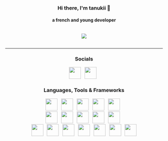 <div id="UnTanukii" align="center">
  <h3> Hi there, I'm <b>tanukii</b> 👋 </h3>
  <h4> a french and young developer</h4>
  <br>
  <a href="https://discord.com/users/670255715553902612"><img src="https://lanyard.cnrad.dev/api/670255715553902612?hideActivity=true&borderRadius=10px"/></a>
  <br><br>

---
<h3>Socials</h3>
<div>
  <a href="https://dsc.gg/untanukii"><img src="https://skillicons.dev/icons?i=discord" height="38" width="38"></a>
  &nbsp;
  <a href="https://twitter.com/untanukii"><img src="https://skillicons.dev/icons?i=twitter" height="38" width="38"></a>
  &nbsp;
</div>

<h3>Languages, Tools & Frameworks</h3>
<div>
  <a href="https://javascript.com"><img src="https://skillicons.dev/icons?i=javascript" height="38" width="38"></a>
  &nbsp;
  <a href="https://nodejs.org"><img src="https://skillicons.dev/icons?i=nodejs" height="38" width="38"></a>
  &nbsp;
  <a href="https://discord.js.org/"><img src="https://skillicons.dev/icons?i=discordjs" height="38" width="38"></a>
  &nbsp;
  <a href="https://expressjs.com/"><img src="https://skillicons.dev/icons?i=express" height="38" width="38"></a>
  &nbsp;
  <a href="https://lua.org/"><img src="https://skillicons.dev/icons?i=lua" height="38" width="38"></a>
  &nbsp;
  <br>
  <a href="https://python.org/"><img src="https://skillicons.dev/icons?i=python" height="38" width="38"></a>
  &nbsp;
  <a href="https://flask.palletsprojects.com/en/3.0.x/"><img src="https://skillicons.dev/icons?i=flask" height="38" width="38"></a>
  &nbsp;
  <a href="https://php.net/"><img src="https://skillicons.dev/icons?i=php" height="38" width="38"></a>
  &nbsp;
  <a href="https://mysql.com/"><img src="https://skillicons.dev/icons?i=mysql" height="38" width="38"></a>
  &nbsp;
  <a href="https://w3.org/html"><img src="https://skillicons.dev/icons?i=html" height="38" width="38"></a>
  &nbsp;
  <br>
  <a href="https://w3schools.com/css"><img src="https://skillicons.dev/icons?i=css" height="38" width="38"></a>
  &nbsp;
  <a href="https://github.com"><img src="https://skillicons.dev/icons?i=github" height="38" width="38"></a>
  &nbsp;
  <a href="https://git-scm.com/"><img src="https://skillicons.dev/icons?i=git" height="38" width="38"></a>
  &nbsp;
  <a href="https://code.visualstudio.com"><img src="https://skillicons.dev/icons?i=vscode" height="38" width="38"></a>
  &nbsp;
  <a href="https://figma.com/"><img src="https://skillicons.dev/icons?i=figma" height="38" width="38"></a>
  &nbsp;
  <a href="https://adobe.com/products/photoshop.html"><img src="https://skillicons.dev/icons?i=photoshop" height="38" width="38"></a>
  &nbsp;
  <a href="https://notion.so/"><img src="https://skillicons.dev/icons?i=notion" height="38" width="38"></a>
</div>
</div>
